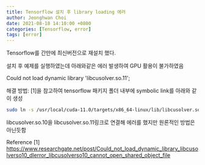 ```yaml
---
title: Tensorflow 설치 후 library loading 에러 
author: Jeonghwan Choi
date: 2021-08-18 14:10:00 +0800
categories: [Tensorflow, error]
tags: [error]
---
```

Tensorflow를 간만에 최신버전으로 재설치 했다. 

설치 후 예제를 실행하였는데 아래와같은 에러 발생하여 GPU 활용이 불가하였음 

Could not load dynamic library 'libcusolver.so.11';

해결 방법: 
[1]을 참고하여 tensorflow 패키지 폴더 내부에 symbolic link를 아래와 같이 생성 
```bash
sudo ln -s /usr/local/cuda-11.0/targets/x86_64-linux/lib/libcusolver.so.10 /home/jeonghwan/miniconda3/envs/sound-separation/lib/python3.8/site-packages/tensorflow/python/libcusolver.so.11
```
libcusolver.so.10을 libcusolver.so.11링크로 연결해 에러를 했지만 원론적인 방법은 아닌듯함 

Reference
[1] https://www.researchgate.net/post/Could_not_load_dynamic_library_libcusolverso10_dlerror_libcusolverso10_cannot_open_shared_object_file
